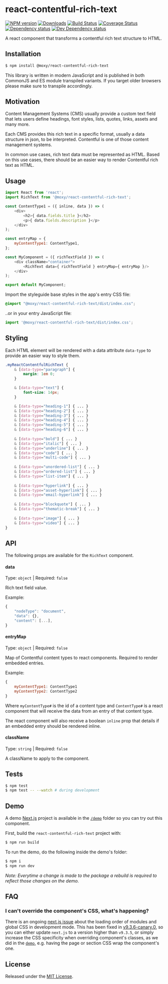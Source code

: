 # react-contentful-rich-text

[![NPM version][npm-image]][npm-url] [![Downloads][downloads-image]][npm-url] [![Build Status][build-status-image]][build-status-url] [![Coverage Status][codecov-image]][codecov-url] [![Dependency status][david-dm-image]][david-dm-url] [![Dev Dependency status][david-dm-dev-image]][david-dm-dev-url]

[npm-url]:https://npmjs.org/package/@moxy/react-contentful-rich-text
[downloads-image]:https://img.shields.io/npm/dm/@moxy/react-contentful-rich-text.svg
[npm-image]:https://img.shields.io/npm/v/@moxy/react-contentful-rich-text.svg
[build-status-url]:https://github.com/moxystudio/react-contentful-rich-text/actions
[build-status-image]:https://img.shields.io/github/workflow/status/moxystudio/react-contentful-rich-text/Node%20CI/master
[codecov-url]:https://codecov.io/gh/moxystudio/react-contentful-rich-text
[codecov-image]:https://img.shields.io/codecov/c/github/moxystudio/react-contentful-rich-text/master.svg
[david-dm-url]:https://david-dm.org/moxystudio/react-contentful-rich-text
[david-dm-image]:https://img.shields.io/david/moxystudio/react-contentful-rich-text.svg
[david-dm-dev-url]:https://david-dm.org/moxystudio/react-contentful-rich-text?type=dev
[david-dm-dev-image]:https://img.shields.io/david/dev/moxystudio/react-contentful-rich-text.svg

A react component that transforms a contentful rich text structure to HTML.

## Installation

```sh
$ npm install @moxy/react-contentful-rich-text
```

This library is written in modern JavaScript and is published in both CommonJS and ES module transpiled variants. If you target older browsers please make sure to transpile accordingly.

## Motivation

Content Management Systems (CMS) usually provide a custom text field that lets users define headings, font styles, lists, quotes, links, assets and many more.

Each CMS provides this rich text in a specific format, usually a data structure in json, to be interpreted. Contentful is one of those content management systems.

In common use cases, rich text data must be represented as HTML. Based on this use cases, there should be an easier way to render Contentful rich text as HTML.

## Usage

```js
import React from 'react';
import RichText from '@moxy/react-contentful-rich-text';

const ContentType1 = ({ inline, data }) => (
    <div>
        <h2>{ data.fields.title }</h2>
        <p>{ data.fields.description }</p>
    </div>
);

const entryMap = {
    myContentType1: ContentType1,
};

const MyComponent = ({ richTextField }) => (
    <div className="container">
        <RichText data={ richTextField } entryMap={ entryMap }/>
    </div>
);

export default MyComponent;
```

Import the styleguide base styles in the app's entry CSS file:

```css
@import "@moxy/react-contentful-rich-text/dist/index.css";
```

..or in your entry JavaScript file:

```js
import '@moxy/react-contentful-rich-text/dist/index.css';
```

## Styling

Each HTML element will be rendered with a data attribute `data-type` to provide an easier way to style them.

```css
.myReactContentfulRichText {
    & [data-type="paragraph"] {
        margin: 1em 0;
    }

    & [data-type="text"] {
        font-size: 14px;
    }

    & [data-type="heading-1"] { ... }
    & [data-type="heading-2"] { ... }
    & [data-type="heading-3"] { ... }
    & [data-type="heading-4"] { ... }
    & [data-type="heading-5"] { ... }
    & [data-type="heading-6"] { ... }
    
    & [data-type="bold"] { ... }
    & [data-type="italic"] { ... }
    & [data-type="underline"] { ... }
    & [data-type="code"] { ... }
    & [data-type="multi-code"] { ... }
    
    & [data-type="unordered-list"] { ... }
    & [data-type="ordered-list"] { ... }
    & [data-type="list-item"] { ... }
    
    & [data-type="hyperlink"] { ... }
    & [data-type="asset-hyperlink"] { ... }
    & [data-type="email-hyperlink"] { ... }
    
    & [data-type="blockquote"] { ... }
    & [data-type="thematic-break"] { ... }
    
    & [data-type="image"] { ... }
    & [data-type="video"] { ... }
}
```

## API

The following props are available for the `RichText` component.

#### data

Type: `object` | Required: `false`

Rich text field value.

Example:
```js
{
    "nodeType": "document",
    "data": {},
    "content": [...],
}
```

#### entryMap

Type: `object` | Required: `false`

Map of Contentful content types to react components. Required to render embedded entries.

Example:

```js
{
    myContentType1: ContentType1
    myContentType2: ContentType2
}
```

Where `myContentType#` is the id of a content type and `ContentType#` is a react component that will receive the data from an entry of that content type.

The react component will also receive a boolean `inline` prop that details if an embedded entry should be rendered inline.

#### className

Type: `string` | Required: `false`

A className to apply to the component.

## Tests

```sh
$ npm test
$ npm test -- --watch # during development
```

## Demo

A demo [Next.js](https://nextjs.org/) project is available in the [`/demo`](./demo) folder so you can try out this component.

First, build the `react-contentful-rich-text` project with:

```sh
$ npm run build
```

To run the demo, do the following inside the demo's folder:

```sh
$ npm i
$ npm run dev
```

*Note: Everytime a change is made to the package a rebuild is required to reflect those changes on the demo.*

## FAQ

### I can't override the component's CSS, what's happening?

There is an ongoing [next.js issue](https://github.com/zeit/next.js/issues/10148) about the loading order of modules and global CSS in development mode. This has been fixed in [v9.3.6-canary.0](https://github.com/zeit/next.js/releases/tag/v9.3.6-canary.0), so you can either update `next.js` to a version higher than `v9.3.5`, or simply increase the CSS specificity when overriding component's classes, as we did in the [`demo`](./demo/pages/index.module.css), e.g. having the page or section CSS wrap the component's one.

## License

Released under the [MIT License](./LICENSE).
